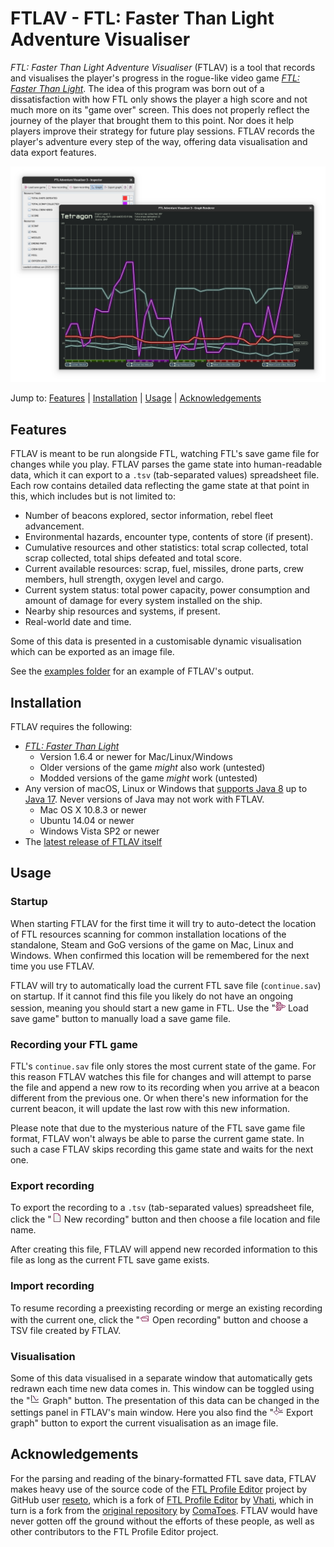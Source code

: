 # FTLAV - FTL: Faster Than Light Adventure Visualiser

*FTL: Faster Than Light Adventure Visualiser* (FTLAV) is a tool that records and visualises the player's progress in the rogue-like video game *[FTL: Faster Than Light](https://subsetgames.com/ftl.html)*. The idea of this program was born out of a dissatisfaction with how FTL only shows the player a high score and not much more on its "game over" screen. This does not properly reflect the journey of the player that brought them to this point. Nor does it help players improve their strategy for future play sessions. FTLAV records the player's adventure every step of the way, offering data visualisation and data export features.

![FTLAV v3 screenshot](https://github.com/Niels-NTG/FTLAV/raw/master/img/FTLAV%20v3%20demo%20screenshot.png)

Jump to: [Features](#Features) | [Installation](#Installation) | [Usage](#Usage) | [Acknowledgements](#Acknowledgements)

## Features

FTLAV is meant to be run alongside FTL, watching FTL's save game file for changes while you play. FTLAV parses the game state into human-readable data, which it can export to a `.tsv` (tab-separated values) spreadsheet file. Each row contains detailed data reflecting the game state at that point in this, which includes but is not limited to:

- Number of beacons explored, sector information, rebel fleet advancement.
- Environmental hazards, encounter type, contents of store (if present).
- Cumulative resources and other statistics: total scrap collected, total scrap collected, total ships defeated and total score.
- Current available resources: scrap, fuel, missiles, drone parts, crew members, hull strength, oxygen level and cargo.
- Current system status: total power capacity, power consumption and amount of damage for every system installed on the ship.
- Nearby ship resources and systems, if present.
- Real-world date and time.

Some of this data is presented in a customisable dynamic visualisation which can be exported as an image file.

See the [examples folder](https://github.com/Niels-NTG/FTLAV/tree/master/examples) for an example of FTLAV's output.

## Installation

FTLAV requires the following:

- *[FTL: Faster Than Light](https://subsetgames.com/ftl.html)*
  - Version 1.6.4 or newer for Mac/Linux/Windows
  - Older versions of the game *might* also work (untested)
  - Modded versions of the game *might* work (untested)
- Any version of macOS, Linux or Windows that [supports Java 8](https://www.java.com/en/download/help/sysreq.html) up to [Java 17](https://www.oracle.com/java/technologies/javase/products-doc-jdk17certconfig.html). Never versions of Java may not work with FTLAV.
  - Mac OS X 10.8.3 or newer
  - Ubuntu 14.04 or newer
  - Windows Vista SP2 or newer
- The [latest release of FTLAV itself](https://github.com/Niels-NTG/FTLAV/releases/latest)

## Usage

### Startup

When starting FTLAV for the first time it will try to auto-detect the location of FTL resources scanning for common installation locations of the standalone, Steam and GoG versions of the game on Mac, Linux and Windows. When confirmed this location will be remembered for the next time you use FTLAV.

FTLAV will try to automatically load the current FTL save file (`continue.sav`) on startup. If it cannot find this file you likely do not have an ongoing session, meaning you should start a new game in FTL. Use the "![load game icon](https://github.com/Niels-NTG/FTLAV/raw/master/src/main/resources/UI/loadgame.gif) Load save game" button to manually load a save game file.

### Recording your FTL game

FTL's `continue.sav` file only stores the most current state of the game. For this reason FTLAV watches this file for changes and will attempt to parse the file and append a new row to its recording when you arrive at a beacon different from the previous one. Or when there's new information for the current beacon, it will update the last row with this new information.

Please note that due to the mysterious nature of the FTL save game file format, FTLAV won't always be able to parse the current game state. In such a case FTLAV skips recording this game state and waits for the next one.

### Export recording

To export the recording to a `.tsv` (tab-separated values) spreadsheet file, click the "![new game icon](https://github.com/Niels-NTG/FTLAV/raw/master/src/main/resources/UI/new.gif) New recording" button and then choose a file location and file name.

After creating this file, FTLAV will append new recorded information  to this file as long as the current FTL save game exists.

### Import recording

To resume recording a preexisting recording or merge an existing recording with the current one, click the "![open recording icon](https://github.com/Niels-NTG/FTLAV/raw/master/src/main/resources/UI/open.gif) Open recording" button and choose a TSV file created by FTLAV.

### Visualisation

Some of this data visualised in a separate window that automatically gets redrawn each time new data comes in. This window can be toggled using the "![graph icon](https://github.com/Niels-NTG/FTLAV/raw/master/src/main/resources/UI/graph.gif) Graph" button. The presentation of this data can be changed in the settings panel in FTLAV's main window. Here you also find the "![export graph icon](https://github.com/Niels-NTG/FTLAV/raw/master/src/main/resources/UI/savegraph.gif) Export graph" button to export the current visualisation as an image file.

## Acknowledgements

For the parsing and reading of the binary-formatted FTL save data, FTLAV makes heavy use of the source code of the [FTL Profile Editor](https://github.com/reseto/ftl-profile-editor/) project by GitHub user [reseto](https://github.com/reseto), which is a fork of [FTL Profile Editor](https://github.com/Vhati/ftl-profile-editor) by [Vhati](https://github.com/Vhati), which in turn is a fork from the [original repository](https://github.com/ComaToes/ftl-profile-editor) by [ComaToes](https://github.com/ComaToes). FTLAV would have never gotten off the ground without the efforts of these  people, as well as other contributors to the FTL Profile Editor project.
